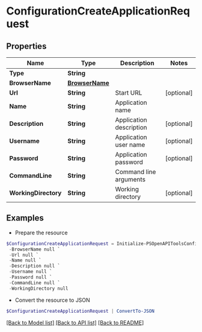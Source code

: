 # ConfigurationCreateApplicationRequest
## Properties

Name | Type | Description | Notes
------------ | ------------- | ------------- | -------------
**Type** | **String** |  | 
**BrowserName** | [**BrowserName**](BrowserName.md) |  | 
**Url** | **String** | Start URL | [optional] 
**Name** | **String** | Application name | 
**Description** | **String** | Application description | [optional] 
**Username** | **String** | Application user name | [optional] 
**Password** | **String** | Application password | [optional] 
**CommandLine** | **String** | Command line arguments | 
**WorkingDirectory** | **String** | Working directory | [optional] 

## Examples

- Prepare the resource
```powershell
$ConfigurationCreateApplicationRequest = Initialize-PSOpenAPIToolsConfigurationCreateApplicationRequest  -Type null `
 -BrowserName null `
 -Url null `
 -Name null `
 -Description null `
 -Username null `
 -Password null `
 -CommandLine null `
 -WorkingDirectory null
```

- Convert the resource to JSON
```powershell
$ConfigurationCreateApplicationRequest | ConvertTo-JSON
```

[[Back to Model list]](../README.md#documentation-for-models) [[Back to API list]](../README.md#documentation-for-api-endpoints) [[Back to README]](../README.md)

